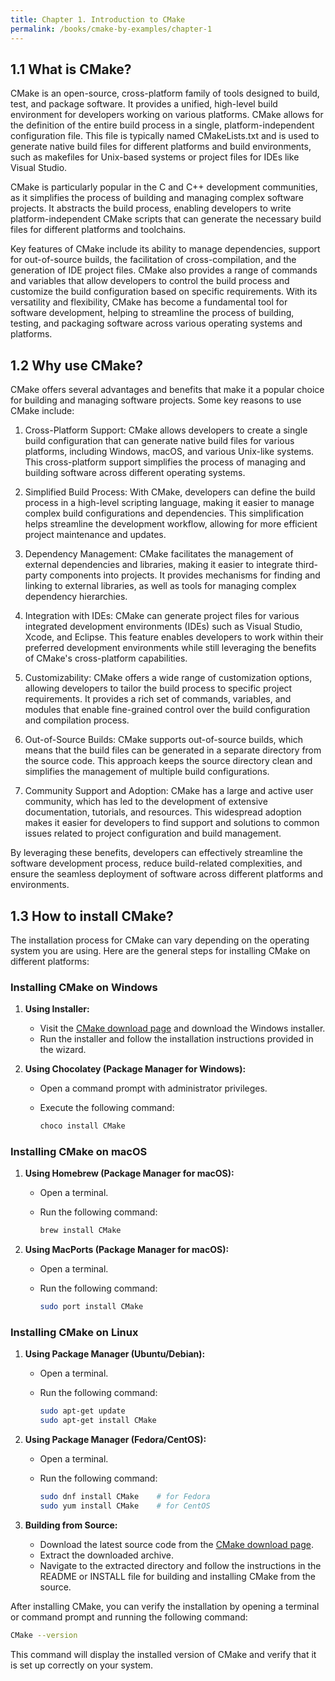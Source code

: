 ```yaml
---
title: Chapter 1. Introduction to CMake
permalink: /books/cmake-by-examples/chapter-1
---
```


## 1.1 What is CMake?

CMake is an open-source, cross-platform family of tools designed to build, test, and package software. It provides a unified, high-level build environment for developers working on various platforms. CMake allows for the definition of the entire build process in a single, platform-independent configuration file. This file is typically named CMakeLists.txt and is used to generate native build files for different platforms and build environments, such as makefiles for Unix-based systems or project files for IDEs like Visual Studio.

CMake is particularly popular in the C and C++ development communities, as it simplifies the process of building and managing complex software projects. It abstracts the build process, enabling developers to write platform-independent CMake scripts that can generate the necessary build files for different platforms and toolchains.

Key features of CMake include its ability to manage dependencies, support for out-of-source builds, the facilitation of cross-compilation, and the generation of IDE project files. CMake also provides a range of commands and variables that allow developers to control the build process and customize the build configuration based on specific requirements. With its versatility and flexibility, CMake has become a fundamental tool for software development, helping to streamline the process of building, testing, and packaging software across various operating systems and platforms.

## 1.2 Why use CMake?

CMake offers several advantages and benefits that make it a popular choice for building and managing software projects. Some key reasons to use CMake include:

1. Cross-Platform Support: CMake allows developers to create a single build configuration that can generate native build files for various platforms, including Windows, macOS, and various Unix-like systems. This cross-platform support simplifies the process of managing and building software across different operating systems.

2. Simplified Build Process: With CMake, developers can define the build process in a high-level scripting language, making it easier to manage complex build configurations and dependencies. This simplification helps streamline the development workflow, allowing for more efficient project maintenance and updates.

3. Dependency Management: CMake facilitates the management of external dependencies and libraries, making it easier to integrate third-party components into projects. It provides mechanisms for finding and linking to external libraries, as well as tools for managing complex dependency hierarchies.

4. Integration with IDEs: CMake can generate project files for various integrated development environments (IDEs) such as Visual Studio, Xcode, and Eclipse. This feature enables developers to work within their preferred development environments while still leveraging the benefits of CMake's cross-platform capabilities.

5. Customizability: CMake offers a wide range of customization options, allowing developers to tailor the build process to specific project requirements. It provides a rich set of commands, variables, and modules that enable fine-grained control over the build configuration and compilation process.

6. Out-of-Source Builds: CMake supports out-of-source builds, which means that the build files can be generated in a separate directory from the source code. This approach keeps the source directory clean and simplifies the management of multiple build configurations.

7. Community Support and Adoption: CMake has a large and active user community, which has led to the development of extensive documentation, tutorials, and resources. This widespread adoption makes it easier for developers to find support and solutions to common issues related to project configuration and build management.

By leveraging these benefits, developers can effectively streamline the software development process, reduce build-related complexities, and ensure the seamless deployment of software across different platforms and environments.

## 1.3 How to install CMake?

The installation process for CMake can vary depending on the operating system you are using. Here are the general steps for installing CMake on different platforms:

### Installing CMake on Windows

1. **Using Installer:**
   - Visit the [CMake download page](https://CMake.org/download/) and download the Windows installer.
   - Run the installer and follow the installation instructions provided in the wizard.

2. **Using Chocolatey (Package Manager for Windows):**
   - Open a command prompt with administrator privileges.
   - Execute the following command:
  
     ```bash
     choco install CMake
     ```

### Installing CMake on macOS

1. **Using Homebrew (Package Manager for macOS):**
   - Open a terminal.
   - Run the following command:
  
     ```bash
     brew install CMake
     ```

2. **Using MacPorts (Package Manager for macOS):**
   - Open a terminal.
   - Run the following command:

     ```bash
     sudo port install CMake
     ```

### Installing CMake on Linux

1. **Using Package Manager (Ubuntu/Debian):**
   - Open a terminal.
   - Run the following command:

     ```bash
     sudo apt-get update
     sudo apt-get install CMake
     ```

2. **Using Package Manager (Fedora/CentOS):**
   - Open a terminal.
   - Run the following command:

     ```bash
     sudo dnf install CMake    # for Fedora
     sudo yum install CMake    # for CentOS
     ```

3. **Building from Source:**
   - Download the latest source code from the [CMake download page](https://CMake.org/download/).
   - Extract the downloaded archive.
   - Navigate to the extracted directory and follow the instructions in the README or INSTALL file for building and installing CMake from the source.

After installing CMake, you can verify the installation by opening a terminal or command prompt and running the following command:

```bash
CMake --version
```

This command will display the installed version of CMake and verify that it is set up correctly on your system.
